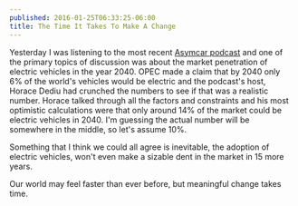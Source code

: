 ```yaml
---
published: 2016-01-25T06:33:25-06:00
title: The Time It Takes To Make A Change
---
```

Yesterday I was listening to the most recent [Asymcar podcast](http://www.asymcar.com/?p=524) and one of the primary topics of discussion was about the market penetration of electric vehicles in the year 2040. OPEC made a claim that by 2040 only 6% of the world's vehicles would be electric and the podcast's host, Horace Dediu had crunched the numbers to see if that was a realistic number. Horace talked through all the factors and constraints and his most optimistic calculations were that only around 14% of the market could be electric vehicles in 2040. I'm guessing the actual number will be somewhere in the middle, so let's assume 10%.

Something that I think we could all agree is inevitable, the adoption of electric vehicles, won't even make a sizable dent in the market in 15 more years.

Our world may feel faster than ever before, but meaningful change takes time.